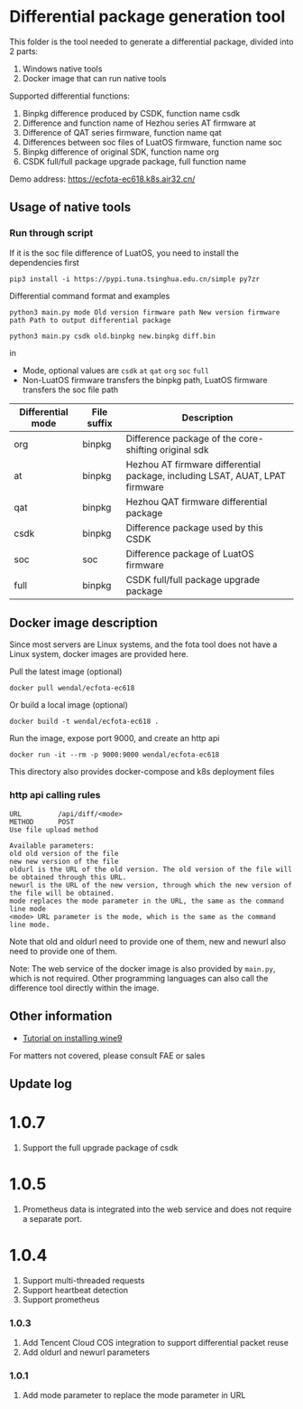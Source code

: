 # Differential package generation tool

This folder is the tool needed to generate a differential package, divided into 2 parts:

1. Windows native tools
2. Docker image that can run native tools

Supported differential functions:

1. Binpkg difference produced by CSDK, function name csdk
2. Difference and function name of Hezhou series AT firmware at
3. Difference of QAT series firmware, function name qat
4. Differences between soc files of LuatOS firmware, function name soc
5. Binpkg difference of original SDK, function name org
6. CSDK full/full package upgrade package, full function name

Demo address: https://ecfota-ec618.k8s.air32.cn/

## Usage of native tools

### Run through script

If it is the soc file difference of LuatOS, you need to install the dependencies first

```
pip3 install -i https://pypi.tuna.tsinghua.edu.cn/simple py7zr
```

Differential command format and examples

```
python3 main.py mode Old version firmware path New version firmware path Path to output differential package

python3 main.py csdk old.binpkg new.binpkg diff.bin
```

in
* Mode, optional values   are `csdk` `at` `qat` `org` `soc` `full`
* Non-LuatOS firmware transfers the binpkg path, LuatOS firmware transfers the soc file path

|Differential mode|File suffix|Description|
|-------|-------|----|
|org |binpkg |Difference package of the core-shifting original sdk|
|at |binpkg |Hezhou AT firmware differential package, including LSAT, AUAT, LPAT firmware|
|qat |binpkg |Hezhou QAT firmware differential package|
|csdk |binpkg |Difference package used by this CSDK|
|soc |soc |Difference package of LuatOS firmware|
|full |binpkg |CSDK full/full package upgrade package|

## Docker image description

Since most servers are Linux systems, and the fota tool does not have a Linux system, docker images are provided here.

Pull the latest image (optional)
```
docker pull wendal/ecfota-ec618
```

Or build a local image (optional)
```
docker build -t wendal/ecfota-ec618 .
```

Run the image, expose port 9000, and create an http api
```
docker run -it --rm -p 9000:9000 wendal/ecfota-ec618
```

This directory also provides docker-compose and k8s deployment files

### http api calling rules

```
URL         /api/diff/<mode>
METHOD      POST
Use file upload method

Available parameters:
old old version of the file
new new version of the file
oldurl is the URL of the old version. The old version of the file will be obtained through this URL.
newurl is the URL of the new version, through which the new version of the file will be obtained.
mode replaces the mode parameter in the URL, the same as the command line mode
<mode> URL parameter is the mode, which is the same as the command line mode.
```

Note that old and oldurl need to provide one of them, new and newurl also need to provide one of them.

Note: The web service of the docker image is also provided by `main.py`, which is not required. Other programming languages     can also call the difference tool directly within the image.

## Other information

* [Tutorial on installing wine9](install_wine.md)

For matters not covered, please consult FAE or sales

## Update log

# 1.0.7

1. Support the full upgrade package of csdk

# 1.0.5

1. Prometheus data is integrated into the web service and does not require a separate port.

# 1.0.4

1. Support multi-threaded requests
2. Support heartbeat detection
3. Support prometheus

### 1.0.3

1. Add Tencent Cloud COS integration to support differential packet reuse
2. Add oldurl and newurl parameters

### 1.0.1

1. Add mode parameter to replace the mode parameter in URL
